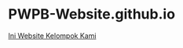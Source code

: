 # PWPB-Website.github.io

[Ini Website Kelompok Kami](https://idadanuartha.github.io/PWPB-Website.github.io/landing-page.html)
